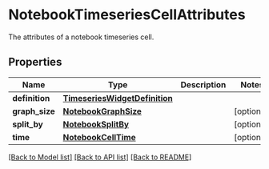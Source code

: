 # NotebookTimeseriesCellAttributes

The attributes of a notebook timeseries cell.

## Properties
Name | Type | Description | Notes
------------ | ------------- | ------------- | -------------
**definition** | [**TimeseriesWidgetDefinition**](TimeseriesWidgetDefinition.md) |  | 
**graph_size** | [**NotebookGraphSize**](NotebookGraphSize.md) |  | [optional] 
**split_by** | [**NotebookSplitBy**](NotebookSplitBy.md) |  | [optional] 
**time** | [**NotebookCellTime**](NotebookCellTime.md) |  | [optional] 

[[Back to Model list]](README.md#documentation-for-models) [[Back to API list]](README.md#documentation-for-api-endpoints) [[Back to README]](README.md)


